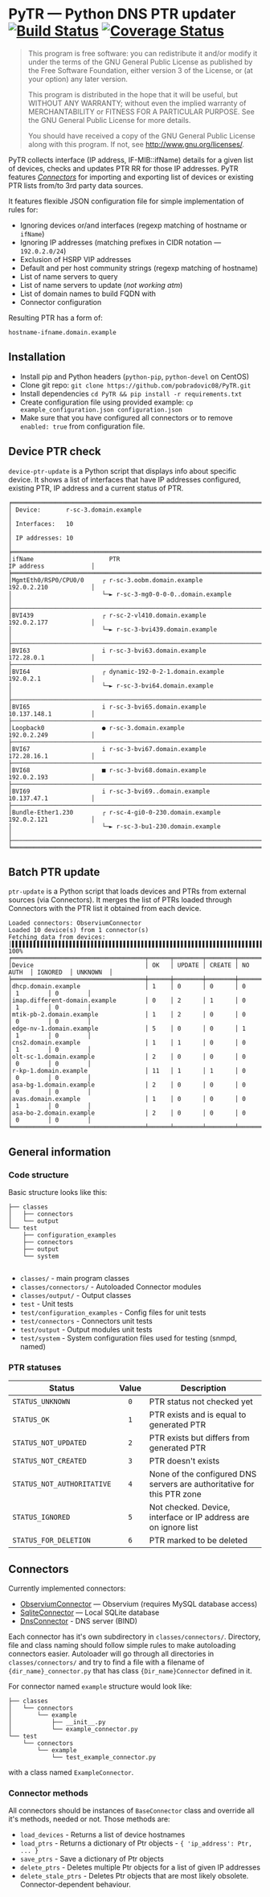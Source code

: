 # PyTR — Python DNS PTR updater [![Build Status](https://travis-ci.org/pobradovic08/PyTR.svg?branch=master)](https://travis-ci.org/pobradovic08/PyTR) [![Coverage Status](https://coveralls.io/repos/github/pobradovic08/PyTR/badge.svg?branch=master)](https://coveralls.io/github/pobradovic08/PyTR?branch=master)
>This program is free software: you can redistribute it and/or modify
it under the terms of the GNU General Public License as published by
the Free Software Foundation, either version 3 of the License, or
(at your option) any later version.
>
>This program is distributed in the hope that it will be useful,
but WITHOUT ANY WARRANTY; without even the implied warranty of
MERCHANTABILITY or FITNESS FOR A PARTICULAR PURPOSE.  See the
GNU General Public License for more details.
>
>You should have received a copy of the GNU General Public License
along with this program.  If not, see <http://www.gnu.org/licenses/>.


PyTR collects interface (IP address, IF-MIB::ifName)
details for a given list of devices, checks and updates PTR RR for those
IP addresses. PyTR features [_Connectors_](#connectors) for importing and exporting list of
devices or existing PTR lists from/to 3rd party data sources.

It features flexible JSON configuration file for simple implementation
of rules for:
- Ignoring devices or/and interfaces (regexp matching of hostname or `ifName`)
- Ignoring IP addresses (matching prefixes in CIDR notation — `192.0.2.0/24`)
- Exclusion of HSRP VIP addresses
- Default and per host community strings (regexp matching of hostname)
- List of name servers to query
- List of name servers to update (*not working atm*)
- List of domain names to build FQDN with
- Connector configuration

Resulting PTR has a form of:

`hostname-ifname.domain.example`

## Installation

- Install pip and Python headers (`python-pip`, `python-devel` on CentOS)
- Clone git repo: `git clone https://github.com/pobradovic08/PyTR.git`
- Install dependencies `cd PyTR && pip install -r requirements.txt`
- Create configuration file using provided example:
`cp example_configuration.json configuration.json`
- Make sure that you have configured all connectors or to remove `enabled: true`
from configuration file.

## Device PTR check
`device-ptr-update` is a Python script that displays info about specific device.
It shows a list of interfaces that have IP addresses configured, existing
PTR, IP address and a current status of PTR.
~~~~
╒═══════════════════════════════════════════════════════════════════════════════════════════════╕
│ Device:       r-sc-3.domain.example                                                           │
│ Interfaces:   10                                                                              │
│ IP addresses: 10                                                                              │
╞═══════════════════════════════════════════════════════════════════════════════════════════════╡
│ifName                     PTR                                          IP address             │
╞═══════════════════════════════════════════════════════════════════════════════════════════════╡
│MgmtEth0/RSP0/CPU0/0     ┌ r-sc-3.oobm.domain.example                   192.0.2.210            │
│                         └─► r-sc-3-mg0-0-0-0..domain.example                                  │
├───────────────────────────────────────────────────────────────────────────────────────────────┤
│BVI439                   ┌ r-sc-2-vl410.domain.example                  192.0.2.177            │
│                         └─► r-sc-3-bvi439.domain.example                                      │
├───────────────────────────────────────────────────────────────────────────────────────────────┤
│BVI63                    i r-sc-3-bvi63.domain.example                  172.28.0.1             │
├───────────────────────────────────────────────────────────────────────────────────────────────┤
│BVI64                    ┌ dynamic-192-0-2-1.domain.example             192.0.2.1              │
│                         └─► r-sc-3-bvi64.domain.example                                       │
├───────────────────────────────────────────────────────────────────────────────────────────────┤
│BVI65                    i r-sc-3-bvi65.domain.example                  10.137.148.1           │
├───────────────────────────────────────────────────────────────────────────────────────────────┤
│Loopback0                ● r-sc-3.domain.example                        192.0.2.249            │
├───────────────────────────────────────────────────────────────────────────────────────────────┤
│BVI67                    i r-sc-3-bvi67.domain.example                  172.28.16.1            │
├───────────────────────────────────────────────────────────────────────────────────────────────┤
│BVI68                    ■ r-sc-3-bvi68.domain.example                  192.0.2.193            │
├───────────────────────────────────────────────────────────────────────────────────────────────┤
│BVI69                    i r-sc-3-bvi69..domain.example                 10.137.47.1            │
├───────────────────────────────────────────────────────────────────────────────────────────────┤
│Bundle-Ether1.230        ┌ r-sc-4-gi0-0-230.domain.example              192.0.2.121            │
│                         └─► r-sc-3-bu1-230.domain.example                                     │
├───────────────────────────────────────────────────────────────────────────────────────────────┤
╘═══════════════════════════════════════════════════════════════════════════════════════════════╛
~~~~

## Batch PTR update
`ptr-update` is a Python script that loads devices and PTRs from external sources
(via Connectors). It merges the list of PTRs loaded through Connectors with
the PTR list it obtained from each device.
~~~~
Loaded connectors: ObserviumConnector
Loaded 10 device(s) from 1 connector(s)
Fetching data from devices:
│▌▌▌▌▌▌▌▌▌▌▌▌▌▌▌▌▌▌▌▌▌▌▌▌▌▌▌▌▌▌▌▌▌▌▌▌▌▌▌▌▌▌▌▌▌▌▌▌▌▌▌▌▌▌▌▌▌▌▌▌▌▌▌▌▌▌▌▌▌▌▌▌▌▌▌▌▌▌▌▌▌▌▌▌▌▌▌▌▌▌│ 100%
╒═════════════════════════════════════╤══════╤════════╤════════╤══════════╤══════════╤══════════╕
│Device                               │ OK   │ UPDATE │ CREATE │ NO AUTH  │ IGNORED  │ UNKNOWN  │
╞═════════════════════════════════════╪══════╪════════╪════════╪══════════╪══════════╪══════════╡
│dhcp.domain.example                  │ 1    │ 0      │ 0      │ 0        │ 1        │ 0        │
│imap.different-domain.example        │ 0    │ 2      │ 1      │ 0        │ 1        │ 0        │
│mtik-pb-2.domain.example             │ 1    │ 2      │ 0      │ 0        │ 0        │ 0        │
│edge-nv-1.domain.example             │ 5    │ 0      │ 0      │ 1        │ 1        │ 0        │
│cns2.domain.example                  │ 1    │ 1      │ 0      │ 0        │ 1        │ 0        │
│olt-sc-1.domain.example              │ 2    │ 0      │ 0      │ 0        │ 0        │ 0        │
│r-kp-1.domain.example                │ 11   │ 1      │ 1      │ 0        │ 0        │ 0        │
│asa-bg-1.domain.example              │ 2    │ 0      │ 0      │ 0        │ 0        │ 0        │
│avas.domain.example                  │ 1    │ 0      │ 0      │ 0        │ 1        │ 0        │
│asa-bo-2.domain.example              │ 2    │ 0      │ 0      │ 0        │ 0        │ 0        │
╘═════════════════════════════════════╧══════╧════════╧════════╧══════════╧══════════╧══════════╛
~~~~

## General information
### Code structure
Basic structure looks like this:
~~~~
├── classes
│   ├── connectors
│   └── output
└── test
    ├── configuration_examples
    ├── connectors
    ├── output
    └── system
    
~~~~

- `classes/` - main program classes
- `classes/connectors/` - Autoloaded Connector modules
- `classes/output/` - Output classes
- `test` - Unit tests
- `test/configuration_examples` - Config files for unit tests
- `test/connectors` - Connectors unit tests
- `test/output` - Output modules unit tests
- `test/system` - System configuration files used for testing (snmpd, named)

### PTR statuses
|Status|Value|Description|
|------|:-----:|-----------|
|`STATUS_UNKNOWN` | `0` | PTR status not checked yet |
|`STATUS_OK` | `1` | PTR exists and is equal to generated PTR
|`STATUS_NOT_UPDATED` | `2` | PTR exists but differs from generated PTR
|`STATUS_NOT_CREATED` | `3` | PTR doesn't exists
|`STATUS_NOT_AUTHORITATIVE` | `4` | None of the configured DNS servers are authoritative for this PTR zone
|`STATUS_IGNORED` | `5` | Not checked. Device, interface or IP address are on ignore list
|`STATUS_FOR_DELETION` | `6` | PTR marked to be deleted

## Connectors

Currently
implemented connectors:
- [ObserviumConnector](classes/connectors/observium) — Observium (requires MySQL database access)
- [SqliteConnector](classes/connectors/sqlite) — Local SQLite database
- [DnsConnector](classes/connectors/dns) - DNS server (BIND)

Each connector has it's own subdirectory in `classes/connectors/`. Directory, file and class naming should follow
simple rules to make autoloading connectors easier.
Autoloader will go through all directories in `classes/connectors/` and try to find a file with 
a filename of `{dir_name}_connector.py` that has class `{Dir_name}Connector` defined in it.

For connector named `example` structure would look like:
~~~~
├── classes
│   └── connectors
│       └── example
│           ├── __init__.py
│           └── example_connector.py
└── test
    └── connectors
        └── example
            └── test_example_connector.py
~~~~
with a class named `ExampleConnector`.

### Connector methods
All connectors should be instances of `BaseConnector` class and override all it's methods, needed or not.
Those methods are:
- `load_devices` - Returns a list of device hostnames
- `load_ptrs` - Returns a dictionary of Ptr objects - `{ 'ip_address': Ptr, ... }`
- `save_ptrs` - Save a dictionary of Ptr objects
- `delete_ptrs` - Deletes multiple Ptr objects for a list of given IP addresses
- `delete_stale_ptrs` - Deletes Ptr objects that are most likely obsolete. Connector-dependent behaviour.
